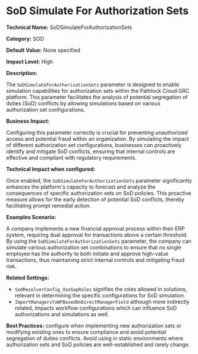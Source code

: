 # SoD Simulate For Authorization Sets

**Technical Name:** SoDSimulateForAuthorizationSets

**Category:** SOD

**Default Value:** None specified

**Impact Level:** High

**Description:**

The `SoDSimulateForAuthorizationSets` parameter is designed to enable simulation capabilities for authorization sets within the Pathlock Cloud GRC platform. This parameter facilitates the analysis of potential segregation of duties (SoD) conflicts by allowing simulations based on various authorization set configurations.

**Business Impact:**

Configuring this parameter correctly is crucial for preventing unauthorized access and potential fraud within an organization. By simulating the impact of different authorization set configurations, businesses can proactively identify and mitigate SoD conflicts, ensuring that internal controls are effective and compliant with regulatory requirements.

**Technical Impact when configured:**

Once enabled, the `SoDSimulateForAuthorizationSets` parameter significantly enhances the platform's capacity to forecast and analyze the consequences of specific authorization sets on SoD policies. This proactive measure allows for the early detection of potential SoD conflicts, thereby facilitating prompt remedial action.

**Examples Scenario:**

A company implements a new financial approval process within their ERP system, requiring dual approval for transactions above a certain threshold. By using the `SoDSimulateForAuthorizationSets` parameter, the company can simulate various authorization set combinations to ensure that no single employee has the authority to both initiate and approve high-value transactions, thus maintaining strict internal controls and mitigating fraud risk.

**Related Settings:**

- `SodResolverConfig_UseSapRoles` signifies the roles allowed in solutions, relevant in determining the specific configurations for SoD simulation.
- `ImportManagersToWFBasedOnDirectManagerField` although more indirectly related, impacts workflow configurations which can influence SoD authorizations and simulations as well.

**Best Practices:** configure when implementing new authorization sets or modifying existing ones to ensure compliance and avoid potential segregation of duties conflicts. Avoid using in static environments where authorization sets and SoD policies are well-established and rarely change.